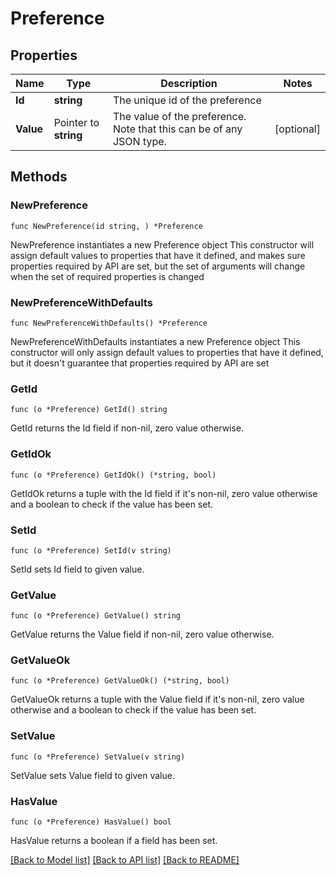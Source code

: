 # Preference

## Properties

Name | Type | Description | Notes
------------ | ------------- | ------------- | -------------
**Id** | **string** | The unique id of the preference | 
**Value** | Pointer to **string** | The value of the preference. Note that this can be of any JSON type. | [optional] 

## Methods

### NewPreference

`func NewPreference(id string, ) *Preference`

NewPreference instantiates a new Preference object
This constructor will assign default values to properties that have it defined,
and makes sure properties required by API are set, but the set of arguments
will change when the set of required properties is changed

### NewPreferenceWithDefaults

`func NewPreferenceWithDefaults() *Preference`

NewPreferenceWithDefaults instantiates a new Preference object
This constructor will only assign default values to properties that have it defined,
but it doesn't guarantee that properties required by API are set

### GetId

`func (o *Preference) GetId() string`

GetId returns the Id field if non-nil, zero value otherwise.

### GetIdOk

`func (o *Preference) GetIdOk() (*string, bool)`

GetIdOk returns a tuple with the Id field if it's non-nil, zero value otherwise
and a boolean to check if the value has been set.

### SetId

`func (o *Preference) SetId(v string)`

SetId sets Id field to given value.


### GetValue

`func (o *Preference) GetValue() string`

GetValue returns the Value field if non-nil, zero value otherwise.

### GetValueOk

`func (o *Preference) GetValueOk() (*string, bool)`

GetValueOk returns a tuple with the Value field if it's non-nil, zero value otherwise
and a boolean to check if the value has been set.

### SetValue

`func (o *Preference) SetValue(v string)`

SetValue sets Value field to given value.

### HasValue

`func (o *Preference) HasValue() bool`

HasValue returns a boolean if a field has been set.


[[Back to Model list]](../README.md#documentation-for-models) [[Back to API list]](../README.md#documentation-for-api-endpoints) [[Back to README]](../README.md)


